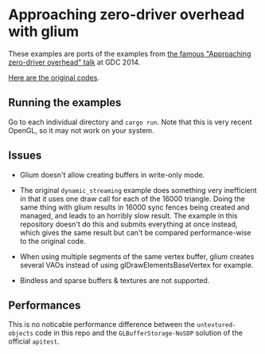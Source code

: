 # Approaching zero-driver overhead with glium

These examples are ports of the examples from [the famous "Approaching zero-driver overhead" talk](http://gdcvault.com/play/1020791/) at GDC 2014.

[Here are the original codes](https://github.com/nvMcJohn/apitest).

## Running the examples

Go to each individual directory and `cargo run`. Note that this is very recent OpenGL, so it may not work on your system.

## Issues

 - Glium doesn't allow creating buffers in write-only mode.
 - The original `dynamic_streaming` example does something very inefficient in that it uses one draw call for each of the 16000 triangle. Doing the same thing with glium results in 16000 sync fences being created and managed, and leads to an horribly slow result. The example in this repository doesn't do this and submits everything at once instead, which gives the same result but can't be compared performance-wise to the original code.
 - When using multiple segments of the same vertex buffer, glium creates several VAOs instead of using glDrawElementsBaseVertex for example.

 - Bindless and sparse buffers & textures are not supported.

## Performances

This is no noticable performance difference between the `untextured-objects` code in this repo and the `GLBufferStorage-NoSDP` solution of the official `apitest`.
